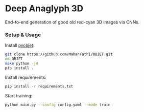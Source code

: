 # Deep Anaglyph 3D

End-to-end generation of good old red-cyan 3D images via CNNs.

### Setup & Usage

Install [pyobjet](https://github.com//MahanFathi/OBJET):

``` sh
git clone https://github.com/MahanFathi/OBJET.git 
cd OBJET
make python -j4
pip install .
```

Install requirements:

``` sh
pip install -r requirements.txt
```

Start training:

``` sh
python main.py --config config.yaml --mode train
```
